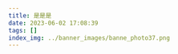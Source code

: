 ```yaml
---
title: 是是是
date: 2023-06-02 17:08:39
tags: []
index_img: ../banner_images/banne_photo37.png
---
```

